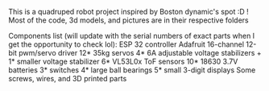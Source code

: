 This is a quadruped robot project inspired by Boston dynamic's spot :D !
Most of the code, 3d models, and pictures are in their respective folders

Components list (will update with the serial numbers of exact parts when I get the opportunity to check lol):
ESP 32 controller
Adafruit 16-channel 12-bit pwm/servo driver
12* 35kg servos
4* 6A adjustable voltage stabilizers + 1* smaller voltage stabilizer
6* VL53L0x ToF sensors
10* 18630 3.7V batteries 
3* switches
4* large ball bearings
5* small 3-digit displays
Some screws, wires, and 3D printed parts

